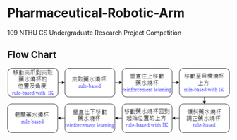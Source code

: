 # Pharmaceutical-Robotic-Arm
109 NTHU CS Undergraduate Research Project Competition
## Flow Chart
![image](https://github.com/CT-Lab/Pharmaceutical-Robotic-Arm/blob/main/img/%E5%9C%96%E7%89%871.png)
